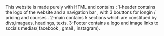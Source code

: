 This website is made purely with HTML and contains : 1-header contains the logo of the website and a navigation bar , with 3 bouttons for longin / pricing and courses   . 2-main contains 5 sections which are constitued by divs,imagaes, headings, texts. 3-Footer contains a logo and image links to socials medias( facebook , gmail , instagram).
